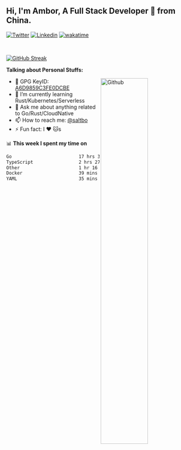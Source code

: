 ## Hi, I'm Ambor, A Full Stack Developer 🚀 from China.

[![Twitter](https://img.shields.io/badge/-saltbo-1ca0f1?style=flat&logo=twitter&logoColor=white)](https://twitter.com/rdsaltbo)
[![Linkedin](https://img.shields.io/badge/-saltbo-blue?style=flat&logo=Linkedin&logoColor=white)](https://www.linkedin.com/in/saltbo/)
[![wakatime](https://wakatime.com/badge/user/f82b1c77-faab-48cd-aef5-a12c0aff104b.svg)](https://wakatime.com/@f82b1c77-faab-48cd-aef5-a12c0aff104b)

&nbsp;  

[![GitHub Streak](https://streak-stats.demolab.com/?user=saltbo&hide_border=true&date_format=M%20j%5B%2C%20Y%5D)](https://git.io/streak-stats)


**Talking about Personal Stuffs:**
<!-- Any image aligned to the right. Beware the width  -->
<img width="50%" align="right" alt="Github" src="https://raw.githubusercontent.com/saltbo/saltbo/master/images/git-header.svg" />

- 🤘 GPG KeyID: [A6D9859C3FE0DCBE](https://saltbo.cn/pgp_keys.asc)
- 🌱 I’m currently learning Rust/Kubernetes/Serverless
- 💬 Ask me about anything related to Go/Rust/CloudNative
- 📫 How to reach me: [@saltbo](https://t.me/saltbo)
- ⚡ Fun fact: I :heart: :cat:s


📊 **This week I spent my time on**
<!--START_SECTION:waka-->

```txt
Go                         17 hrs 38 mins  ██████████████████▒░░░░░░   73.31 %
TypeScript                 2 hrs 27 mins   ██▓░░░░░░░░░░░░░░░░░░░░░░   10.20 %
Other                      1 hr 16 mins    █▒░░░░░░░░░░░░░░░░░░░░░░░   05.29 %
Docker                     39 mins         ▓░░░░░░░░░░░░░░░░░░░░░░░░   02.72 %
YAML                       35 mins         ▓░░░░░░░░░░░░░░░░░░░░░░░░   02.49 %
```

<!--END_SECTION:waka-->
